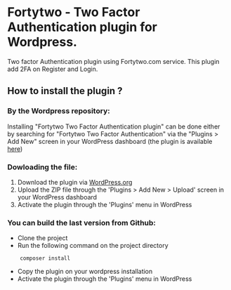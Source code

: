 Fortytwo - Two Factor Authentication plugin for Wordpress.
=========================================================

Two factor Authentication plugin using Fortytwo.com service. This plugin add 2FA
on Register and Login.

## How to install the plugin ?

### By the Wordpress repository:

Installing "Fortytwo Two Factor Authentication plugin" can be done either by searching for "Fortytwo Two Factor Authentication" via the "Plugins > Add New" screen in your WordPress dashboard (the plugin is available [here](https://wordpress.org/plugins/fortytwo-two-factor-authentication/))

### Dowloading the file:

1. Download the plugin via [WordPress.org](https://wordpress.org/plugins/fortytwo-two-factor-authentication/)
1. Upload the ZIP file through the 'Plugins > Add New > Upload' screen in your WordPress dashboard
1. Activate the plugin through the 'Plugins' menu in WordPress

### You can build the last version from Github:

* Clone the project
* Run the following command on the project directory
```
    composer install
```
* Copy the plugin on your wordpress installation
* Activate the plugin through the 'Plugins' menu in WordPress
